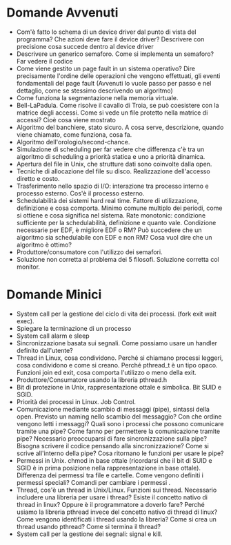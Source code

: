 <h1>Domande Avvenuti</h1>
<ul>
<li>Com'è fatto lo schema di un device driver dal punto di vista del programma? Che azioni deve fare il device driver? 	Descrivere con precisione cosa succede dentro al device driver
<li>Descrivere un generico semaforo. Come si implementa un semaforo? Far vedere il codice 
<li>Come viene gestito un page fault in un sistema operativo? Dire precisamente l'ordine delle operazioni che vengono effettuati, gli eventi fondamentali del page fault (Avvenuti lo vuole passo per passo e nel dettaglio, come se stessimo descrivendo un algoritmo) 
<li>Come funziona la segmentazione nella memoria virtuale.
<li>Bell-LaPadula. Come risolve il cavallo di Troia, se può coesistere con la matrice degli accessi. Come si vede un file protetto nella matrice di accessi? Cioè cosa viene mostrato 
<li>Algoritmo del banchiere, stato sicuro. A cosa serve, descrizione, quando viene chiamato, come funziona, cosa fa.
<li>Algoritmo dell'orologio/second-chance.
<li>Simulazione di scheduling per far vedere che differenza c'è tra un algoritmo di scheduling a priorità statica e uno a priorità dinamica.
<li>Apertura del file in Unix, che strutture dati sono coinvolte dalla open.
<li>Tecniche di allocazione del file su disco. Realizzazione dell'accesso diretto e costo.
<li>Trasferimento nello spazio di I/O: interazione tra processo interno e processo esterno. Cos'è il processo esterno.
<li>Schedulabilità dei sistemi hard real time. Fattore di utilizzazione, definizione e cosa comporta. Minimo comune multiplo dei periodi, come si ottiene e cosa significa nel sistema. Rate monotonic: condizione sufficiente per la schedulabilità, definizione e quanto vale. Condizione necessarie per EDF, è migliore EDF o RM? Può succedere che un algoritmo sia schedulabile con EDF e non RM? Cosa vuol dire che un algoritmo è ottimo? 
<li>Produttore/consumatore con l'utilizzo dei semafori.
<li>Soluzione non corretta al problema dei 5 filosofi. Soluzione corretta col monitor.  
</ul>


<h1>Domande Minici</h1>
<ul>
<li>System call per la gestione del ciclo di vita dei processi. (fork exit wait exec).
<li>Spiegare la terminazione di un processo
<li>System call alarm e sleep
<li>Sincronizzazione basata sui segnali. Come possiamo usare un handler definito dall'utente? 
<li>Thread in Linux, cosa condividono. Perché si chiamano processi leggeri, cosa condividono e come si creano. Perché pthread_t è un tipo opaco.
  Funzioni join ed exit, cosa comporta l'utilizzo o meno della exit.
<li>Produttore/Consumatore usando la libreria pthread.h
<li>Bit di protezione in Unix, rappresentazione ottale e simbolica. Bit SUID e SGID.
<li>Priorità dei processi in Linux. Job Control.
<li>Comunicazione mediante scambio di messaggi (pipe), sintassi della open. Previsto un naming nello scambio del messaggio? Con che ordine vengono letti i messaggi?  Quali sono i processi che possono comunicare tramite una pipe? 
Come fanno per permettere la comunicazione tramite pipe? Necessario preoccuparsi di fare sincronizzazione sulla pipe? Bisogna scrivere il codice pensando alla sincronizzazione? 
Come si scrive all'interno della pipe? Cosa ritornano le funzioni per usare le pipe?   
<li>Permessi in Unix. chmod in base ottale (ricordarsi che il bit di SUID e SGID è in prima posizione nella rappresentazione in base ottale). Differenza dei permessi tra file e cartelle. Come vengono definiti i permessi speciali? Comandi per cambiare i permessi .
<li>Thread, cos'è un thread in Unix/Linux. Funzioni sui thread. Necessario includere una libreria per usare i thread? Esiste il concetto nativo di thread in linux? Oppure è il programmatore a doverlo fare? Perché usiamo la libreria pthread invece del concetto nativo di thread di linux? Come vengono identificati i thread usando la libreria?
Come si crea un thread usando pthread? Come si termina il thread? 
<li>System call per la gestione dei segnali: signal e kill. 
 </ul>


  

